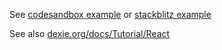See [codesandbox example](https://codesandbox.io/s/empty-sky-lnv0q?file=/src/components/FriendList.tsx)
or [stackblitz example](https://stackblitz.com/edit/dexie-todo-list?file=components/TodoListView.tsx)

See also [dexie.org/docs/Tutorial/React](https://dexie.org/docs/Tutorial/React)
